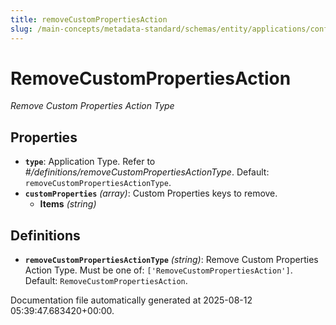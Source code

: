```yaml
---
title: removeCustomPropertiesAction
slug: /main-concepts/metadata-standard/schemas/entity/applications/configuration/external/automator/removecustompropertiesaction
---
```


# RemoveCustomPropertiesAction

*Remove Custom Properties Action Type*

## Properties

- **`type`**: Application Type. Refer to *#/definitions/removeCustomPropertiesActionType*. Default: `removeCustomPropertiesActionType`.
- **`customProperties`** *(array)*: Custom Properties keys to remove.
  - **Items** *(string)*
## Definitions

- **`removeCustomPropertiesActionType`** *(string)*: Remove Custom Properties Action Type. Must be one of: `['RemoveCustomPropertiesAction']`. Default: `RemoveCustomPropertiesAction`.


Documentation file automatically generated at 2025-08-12 05:39:47.683420+00:00.
